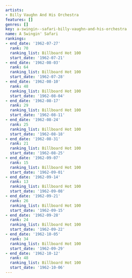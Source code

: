 ```yaml
---
artists:
- Billy Vaughn And His Orchestra
features: []
genres: []
key: a-swingin--safari-billy-vaughn-and-his-orchestra
name: A Swingin' Safari
rankings:
- end_date: '1962-07-27'
  rank: 70
  ranking_list: Billboard Hot 100
  start_date: '1962-07-21'
- end_date: '1962-08-03'
  rank: 64
  ranking_list: Billboard Hot 100
  start_date: '1962-07-28'
- end_date: '1962-08-10'
  rank: 48
  ranking_list: Billboard Hot 100
  start_date: '1962-08-04'
- end_date: '1962-08-17'
  rank: 29
  ranking_list: Billboard Hot 100
  start_date: '1962-08-11'
- end_date: '1962-08-24'
  rank: 25
  ranking_list: Billboard Hot 100
  start_date: '1962-08-18'
- end_date: '1962-08-31'
  rank: 21
  ranking_list: Billboard Hot 100
  start_date: '1962-08-25'
- end_date: '1962-09-07'
  rank: 15
  ranking_list: Billboard Hot 100
  start_date: '1962-09-01'
- end_date: '1962-09-14'
  rank: 13
  ranking_list: Billboard Hot 100
  start_date: '1962-09-08'
- end_date: '1962-09-21'
  rank: 26
  ranking_list: Billboard Hot 100
  start_date: '1962-09-15'
- end_date: '1962-09-28'
  rank: 24
  ranking_list: Billboard Hot 100
  start_date: '1962-09-22'
- end_date: '1962-10-05'
  rank: 34
  ranking_list: Billboard Hot 100
  start_date: '1962-09-29'
- end_date: '1962-10-12'
  rank: 48
  ranking_list: Billboard Hot 100
  start_date: '1962-10-06'
---
```


